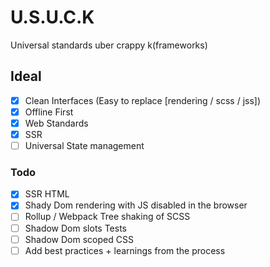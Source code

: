 # U.S.U.C.K

Universal standards uber crappy k(frameworks)

## Ideal

-   [x] Clean Interfaces (Easy to replace [rendering / scss / jss])
-   [x] Offline First
-   [x] Web Standards
-   [x] SSR
-   [ ] Universal State management

### Todo

-   [x] SSR HTML
-   [x] Shady Dom rendering with JS disabled in the browser
-   [ ] Rollup / Webpack Tree shaking of SCSS
-   [ ] Shadow Dom slots Tests
-   [ ] Shadow Dom scoped CSS
-   [ ] Add best practices + learnings from the process

